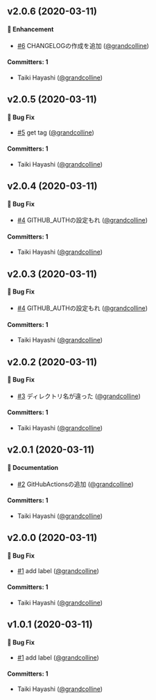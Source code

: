 
## v2.0.6 (2020-03-11)

#### :rocket: Enhancement
* [#6](https://github.com/grandcolline/changelog-test/pull/6) CHANGELOGの作成を追加 ([@grandcolline](https://github.com/grandcolline))

#### Committers: 1
- Taiki Hayashi ([@grandcolline](https://github.com/grandcolline))


## v2.0.5 (2020-03-11)

#### :bug: Bug Fix
* [#5](https://github.com/grandcolline/changelog-test/pull/5) get tag ([@grandcolline](https://github.com/grandcolline))

#### Committers: 1
- Taiki Hayashi ([@grandcolline](https://github.com/grandcolline))


## v2.0.4 (2020-03-11)

#### :bug: Bug Fix
* [#4](https://github.com/grandcolline/changelog-test/pull/4) GITHUB_AUTHの設定もれ ([@grandcolline](https://github.com/grandcolline))

#### Committers: 1
- Taiki Hayashi ([@grandcolline](https://github.com/grandcolline))


## v2.0.3 (2020-03-11)

#### :bug: Bug Fix
* [#4](https://github.com/grandcolline/changelog-test/pull/4) GITHUB_AUTHの設定もれ ([@grandcolline](https://github.com/grandcolline))

#### Committers: 1
- Taiki Hayashi ([@grandcolline](https://github.com/grandcolline))


## v2.0.2 (2020-03-11)

#### :bug: Bug Fix
* [#3](https://github.com/grandcolline/changelog-test/pull/3) ディレクトリ名が違った ([@grandcolline](https://github.com/grandcolline))

#### Committers: 1
- Taiki Hayashi ([@grandcolline](https://github.com/grandcolline))


## v2.0.1 (2020-03-11)

#### :memo: Documentation
* [#2](https://github.com/grandcolline/changelog-test/pull/2) GitHubActionsの追加 ([@grandcolline](https://github.com/grandcolline))

#### Committers: 1
- Taiki Hayashi ([@grandcolline](https://github.com/grandcolline))


## v2.0.0 (2020-03-11)

#### :bug: Bug Fix
* [#1](https://github.com/grandcolline/changelog-test/pull/1) add label ([@grandcolline](https://github.com/grandcolline))

#### Committers: 1
- Taiki Hayashi ([@grandcolline](https://github.com/grandcolline))


## v1.0.1 (2020-03-11)

#### :bug: Bug Fix
* [#1](https://github.com/grandcolline/changelog-test/pull/1) add label ([@grandcolline](https://github.com/grandcolline))

#### Committers: 1
- Taiki Hayashi ([@grandcolline](https://github.com/grandcolline))
